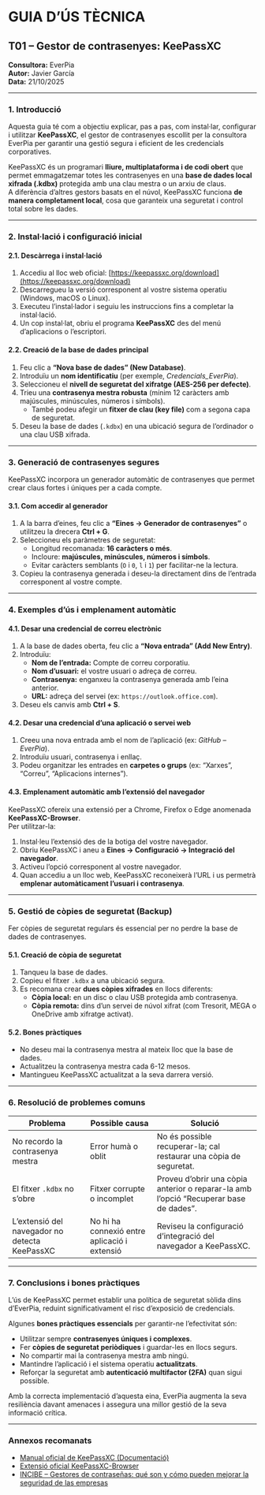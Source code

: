 #  GUIA D’ÚS TÈCNICA  
## T01 – Gestor de contrasenyes: KeePassXC  

**Consultora:** EverPia  
**Autor:** Javier García  
**Data:** 21/10/2025  

---

### 1. Introducció  

Aquesta guia té com a objectiu explicar, pas a pas, com instal·lar, configurar i utilitzar **KeePassXC**, el gestor de contrasenyes escollit per la consultora EverPia per garantir una gestió segura i eficient de les credencials corporatives.  

KeePassXC és un programari **lliure, multiplataforma i de codi obert** que permet emmagatzemar totes les contrasenyes en una **base de dades local xifrada (.kdbx)** protegida amb una clau mestra o un arxiu de claus.  
A diferència d’altres gestors basats en el núvol, KeePassXC funciona **de manera completament local**, cosa que garanteix una seguretat i control total sobre les dades.  

---

### 2. Instal·lació i configuració inicial  

#### 2.1. Descàrrega i instal·lació  

1. Accediu al lloc web oficial: [https://keepassxc.org/download](https://keepassxc.org/download)  
2. Descarregueu la versió corresponent al vostre sistema operatiu (Windows, macOS o Linux).  
3. Executeu l’instal·lador i seguiu les instruccions fins a completar la instal·lació.  
4. Un cop instal·lat, obriu el programa **KeePassXC** des del menú d’aplicacions o l’escriptori.  

#### 2.2. Creació de la base de dades principal  

1. Feu clic a **“Nova base de dades” (New Database)**.  
2. Introduïu un **nom identificatiu** (per exemple, *Credencials_EverPia*).  
3. Seleccioneu el **nivell de seguretat del xifratge (AES-256 per defecte)**.  
4. Trieu una **contrasenya mestra robusta** (mínim 12 caràcters amb majúscules, minúscules, números i símbols).  
   - També podeu afegir un **fitxer de clau (key file)** com a segona capa de seguretat.  
5. Deseu la base de dades (`.kdbx`) en una ubicació segura de l’ordinador o una clau USB xifrada.  

---

### 3. Generació de contrasenyes segures  

KeePassXC incorpora un generador automàtic de contrasenyes que permet crear claus fortes i úniques per a cada compte.  

#### 3.1. Com accedir al generador  

1. A la barra d’eines, feu clic a **“Eines → Generador de contrasenyes”** o utilitzeu la drecera **Ctrl + G**.  
2. Seleccioneu els paràmetres de seguretat:  
   - Longitud recomanada: **16 caràcters o més**.  
   - Incloure: **majúscules, minúscules, números i símbols**.  
   - Evitar caràcters semblants (`O` i `0`, `l` i `1`) per facilitar-ne la lectura.  
3. Copieu la contrasenya generada i deseu-la directament dins de l’entrada corresponent al vostre compte.  

---

### 4. Exemples d’ús i emplenament automàtic  

#### 4.1. Desar una credencial de correu electrònic  

1. A la base de dades oberta, feu clic a **“Nova entrada” (Add New Entry)**.  
2. Introduïu:  
   - **Nom de l’entrada:** Compte de correu corporatiu.  
   - **Nom d’usuari:** el vostre usuari o adreça de correu.  
   - **Contrasenya:** enganxeu la contrasenya generada amb l’eina anterior.  
   - **URL:** adreça del servei (ex: `https://outlook.office.com`).  
3. Deseu els canvis amb **Ctrl + S**.  

#### 4.2. Desar una credencial d’una aplicació o servei web  

1. Creeu una nova entrada amb el nom de l’aplicació (ex: *GitHub – EverPia*).  
2. Introduïu usuari, contrasenya i enllaç.  
3. Podeu organitzar les entrades en **carpetes o grups** (ex: “Xarxes”, “Correu”, “Aplicacions internes”).  

#### 4.3. Emplenament automàtic amb l’extensió del navegador  

KeePassXC ofereix una extensió per a Chrome, Firefox o Edge anomenada **KeePassXC-Browser**.  
Per utilitzar-la:  

1. Instal·leu l’extensió des de la botiga del vostre navegador.  
2. Obriu KeePassXC i aneu a **Eines → Configuració → Integració del navegador**.  
3. Activeu l’opció corresponent al vostre navegador.  
4. Quan accediu a un lloc web, KeePassXC reconeixerà l’URL i us permetrà **emplenar automàticament l’usuari i contrasenya**.  

---

### 5. Gestió de còpies de seguretat (Backup)  

Fer còpies de seguretat regulars és essencial per no perdre la base de dades de contrasenyes.  

#### 5.1. Creació de còpia de seguretat  

1. Tanqueu la base de dades.  
2. Copieu el fitxer `.kdbx` a una ubicació segura.  
3. Es recomana crear **dues còpies xifrades** en llocs diferents:  
   - **Còpia local:** en un disc o clau USB protegida amb contrasenya.  
   - **Còpia remota:** dins d’un servei de núvol xifrat (com Tresorit, MEGA o OneDrive amb xifratge activat).  

#### 5.2. Bones pràctiques  

- No deseu mai la contrasenya mestra al mateix lloc que la base de dades.  
- Actualitzeu la contrasenya mestra cada 6-12 mesos.  
- Mantingueu KeePassXC actualitzat a la seva darrera versió.  

---

### 6. Resolució de problemes comuns  

| **Problema** | **Possible causa** | **Solució** |
|--------------|-------------------|--------------|
| No recordo la contrasenya mestra | Error humà o oblit | No és possible recuperar-la; cal restaurar una còpia de seguretat. |
| El fitxer `.kdbx` no s’obre | Fitxer corrupte o incomplet | Proveu d’obrir una còpia anterior o reparar-la amb l’opció “Recuperar base de dades”. |
| L’extensió del navegador no detecta KeePassXC | No hi ha connexió entre aplicació i extensió | Reviseu la configuració d’integració del navegador a KeePassXC. |

---

### 7. Conclusions i bones pràctiques  

L’ús de KeePassXC permet establir una política de seguretat sòlida dins d’EverPia, reduint significativament el risc d’exposició de credencials.  

Algunes **bones pràctiques essencials** per garantir-ne l’efectivitat són:  

- Utilitzar sempre **contrasenyes úniques i complexes**.  
- Fer **còpies de seguretat periòdiques** i guardar-les en llocs segurs.  
- No compartir mai la contrasenya mestra amb ningú.  
- Mantindre l’aplicació i el sistema operatiu **actualitzats**.  
- Reforçar la seguretat amb **autenticació multifactor (2FA)** quan sigui possible.  

Amb la correcta implementació d’aquesta eina, EverPia augmenta la seva resiliència davant amenaces i assegura una millor gestió de la seva informació crítica.  

---

###  Annexos recomanats  

- [Manual oficial de KeePassXC (Documentació)](https://keepassxc.org/docs/)  
- [Extensió oficial KeePassXC-Browser](https://addons.mozilla.org/firefox/addon/keepassxc-browser/)  
- [INCIBE – Gestores de contraseñas: qué son y cómo pueden mejorar la seguridad de las empresas](https://www.incibe.es/protege-tu-empresa/blog/gestores-de-contrasenas)  

